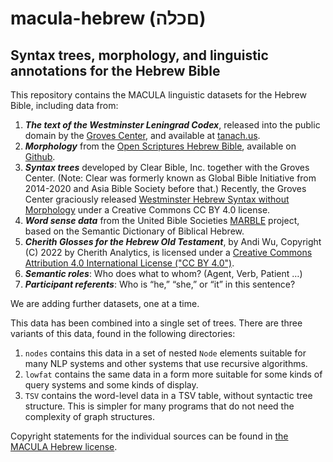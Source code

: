 # macula-hebrew (םכלה)
## Syntax trees, morphology, and linguistic annotations for the Hebrew Bible

This repository contains the MACULA linguistic datasets for the Hebrew Bible, including data from:

1. **_The text of the Westminster Leningrad Codex_**, released into the public domain by the [Groves Center](http://www.grovescenter.org/), and available at [tanach.us](http://tanach.us).
2. **_Morphology_** from the [Open Scriptures Hebrew Bible](https://hb.openscriptures.org), available on [Github](https://github.com/openscriptures/morphhb/).
3. **_Syntax trees_** developed by Clear Bible, Inc. together with the Groves Center. (Note: Clear was formerly known as Global Bible Initiative from 2014-2020 and Asia Bible Society before that.)  Recently, the Groves Center graciously released [Westminster Hebrew Syntax without Morphology](https://github.com/Clear-Bible/macula-hebrew/tree/main/sources/GrovesCenter) under a Creative Commons CC BY 4.0 license.
4. **_Word sense data_** from the United Bible Societies [MARBLE](https://semanticdictionary.org/) project, based on the Semantic Dictionary of Biblical Hebrew.
5. **_Cherith Glosses for the Hebrew Old Testament_**, by Andi Wu, Copyright (C) 2022 by Cherith Analytics, is licensed under a  [Creative Commons Attribution 4.0 International License ("CC BY 4.0")](https://creativecommons.org/licenses/by/4.0/).
6. **_Semantic roles_**: Who does what to whom? (Agent, Verb, Patient …)
7. **_Participant referents_**: Who is “he,” “she,” or “it” in this sentence?

We are adding further datasets, one at a time.

This data has been combined into a single set of trees. There are three variants of this data, found in the following directories:

1. `nodes` contains this data in a set of nested `Node` elements suitable for many NLP systems and other systems that use recursive algorithms.
2. `lowfat` contains the same data in a form more suitable for some kinds of query systems and some kinds of display.
3. `TSV` contains the word-level data in a TSV table, without syntactic tree structure. This is simpler for many programs that do not need the complexity of graph structures.

Copyright statements for the individual sources can be found in [the MACULA Hebrew license](LICENSE.md).

